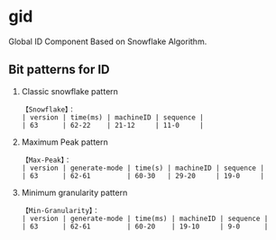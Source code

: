 # gid
Global ID Component Based on Snowflake Algorithm.

## Bit patterns for ID
1. Classic snowflake pattern
    ```
    【Snowflake】：
    | version | time(ms) | machineID | sequence |
    | 63      | 62-22    | 21-12     | 11-0     |
    ```

2. Maximum Peak pattern
    ```
    【Max-Peak】：
    | version | generate-mode | time(s) | machineID | sequence |
    | 63      | 62-61         | 60-30   | 29-20     | 19-0     |
    ```

3. Minimum granularity pattern
    ```
    【Min-Granularity】：
    | version | generate-mode | time(ms) | machineID | sequence |
    | 63      | 62-61         | 60-20    | 19-10     | 9-0      |
    ```
